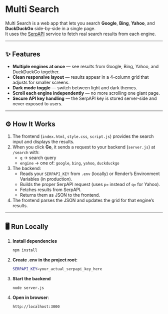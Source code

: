 # Multi Search

Multi Search is a web app that lets you search **Google**, **Bing**, **Yahoo**, and **DuckDuckGo** side-by-side in a single page.  
It uses the [SerpAPI](https://serpapi.com/) service to fetch real search results from each engine.

---

## ✨ Features

- **Multiple engines at once** — see results from Google, Bing, Yahoo, and DuckDuckGo together.
- **Clean responsive layout** — results appear in a 4-column grid that adjusts for smaller screens.
- **Dark mode toggle** — switch between light and dark themes.
- **Scroll each engine independently** — no more scrolling one giant page.
- **Secure API key handling** — the SerpAPI key is stored server-side and never exposed to users.

---

## ⚙️ How It Works

1. The frontend (`index.html`, `style.css`, `script.js`) provides the search input and displays the results.
2. When you click **Go**, it sends a request to your backend (`server.js`) at `/search` with:
   - `q` → search query
   - `engine` → one of: `google`, `bing`, `yahoo`, `duckduckgo`
3. The backend:
   - Reads your `SERPAPI_KEY` from `.env` (locally) or Render’s Environment Variables (in production).
   - Builds the proper SerpAPI request (uses `p=` instead of `q=` for Yahoo).
   - Fetches results from SerpAPI.
   - Returns them as JSON to the frontend.
4. The frontend parses the JSON and updates the grid for that engine’s results.

---

## 🖥️ Run Locally

1. **Install dependencies**
   ```bash
   npm install

2. **Create .env in the project root:**

    ```bash
    SERPAPI_KEY=your_actual_serpapi_key_here

3. **Start the backend**

    ```bash
    node server.js

4. **Open in browser**:

    ```bash
    http://localhost:3000